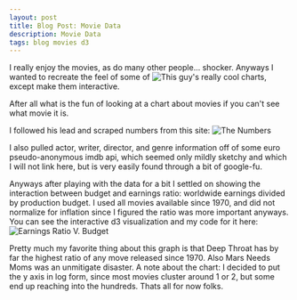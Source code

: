 ```yaml
---
layout: post
title: Blog Post: Movie Data
description: Movie Data
tags: blog movies d3
---
```


I really enjoy the movies, as do many other people... shocker. Anyways I wanted to recreate
the feel of some of ![This guy's really cool](http://boxofficequant.com/)
charts, except make them interactive.

After all what is the fun of looking at a chart about movies if you can't see what movie it is.

I followed his lead and scraped numbers from this site:
![The Numbers](http://www.the-numbers.com/)

I also pulled actor, writer, director, and genre information off of some euro pseudo-anonymous imdb api,
which seemed only mildly sketchy and which I will not link here, but is very easily
found through a bit of google-fu.

Anyways after playing with the data for a bit I settled on showing the interaction between budget and earnings ratio:
worldwide earnings divided by production budget. I used all movies available since 1970, and did not normalize for 
inflation since I figured the ratio was more important anyways. You can see the interactive d3 visualization and my
code for it here:
![Earnings Ratio V. Budget](http://bl.ocks.org/jedDoughertyCC/raw/933a6c0983aeb8f19c5b/)

Pretty much my favorite thing about this graph is that Deep Throat has by far the highest ratio of any move released since
1970. Also Mars Needs Moms was an unmitigate disaster. A note about the chart: I decided to put the y axis in log form, 
since most movies cluster around 1 or 2, but some end up reaching into the hundreds. Thats all for now folks.
